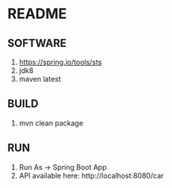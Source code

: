 # README #
## SOFTWARE ##
1) https://spring.io/tools/sts
2) jdk8
3) maven latest

## BUILD ##
1) mvn clean package

## RUN ##
1) Run As -> Spring Boot App
2) API available here: http://localhost:8080/car